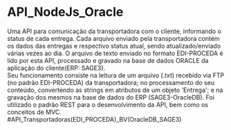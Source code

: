 # API_NodeJs_Oracle
Uma API para comunicação da transportadora com o cliente, informando o status de cada entrega. Cada arquivo enviado pela transportadora contém os dados das entregas e respectivo status atual, sendo atualizado/enviado várias vezes ao dia. O arquivo de texto enviado no formato EDI-PROCEDA é lido por esta API, processado e gravado na base de dados ORACLE da aplicação do cliente(ERP: SAGE3).  
Seu funcionamento consiste na leitura de um arquivo (.txt) recebido via FTP (no padrão EDI-PROCEDA) da transportadora; no processamento do seu conteúdo, convertendo as strings em atributos de um objeto 'Entrega'; e na gravação dos mesmos na base de dados do ERP (SAGE3-OracleDB). 
Foi utilizado o padrão REST para o desenvolvimento da API, bem como os conceitos de MVC.
#API_Transportadoras(EDI_PROCEDA)_BV(OracleDB_SAGE3)

